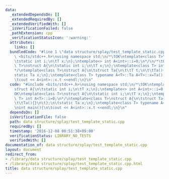 ```yaml
---
data:
  _extendedDependsOn: []
  _extendedRequiredBy: []
  _extendedVerifiedWith: []
  _isVerificationFailed: false
  _pathExtension: cpp
  _verificationStatusIcon: ':warning:'
  attributes:
    links: []
  bundledCode: "#line 1 \"data structure/splay/test_template_static.cpp\"\n#include\
    \ <bits/stdc++.h>\nusing namespace std;\n/*\tOK\ntemplate<class T>\nstruct A{\n\
    \tstatic int i;\n\tT x;\n};\ntemplate<> int A<int>::i=0;\n*/\n/*\tOK\ntemplate<class\
    \ T>\nstruct A{\n\tstatic int i;\n\tT x;\n};\ntemplate<class T> int A<T>::i=0;\n\
    */\ntemplate<class T>\nstruct A{\n\tstruct Ta{\n\t\tT t;\n\t\tTa(){}\n\t};\n\t\
    static Ta x;\n};\ntemplate<class T> typename A<T>::Ta A<T>::x=Ta();\n\nint main(){\n\
    \tcout << A<int>::x.t <<endl;\n}\n"
  code: "#include <bits/stdc++.h>\nusing namespace std;\n/*\tOK\ntemplate<class T>\n\
    struct A{\n\tstatic int i;\n\tT x;\n};\ntemplate<> int A<int>::i=0;\n*/\n/*\t\
    OK\ntemplate<class T>\nstruct A{\n\tstatic int i;\n\tT x;\n};\ntemplate<class\
    \ T> int A<T>::i=0;\n*/\ntemplate<class T>\nstruct A{\n\tstruct Ta{\n\t\tT t;\n\
    \t\tTa(){}\n\t};\n\tstatic Ta x;\n};\ntemplate<class T> typename A<T>::Ta A<T>::x=Ta();\n\
    \nint main(){\n\tcout << A<int>::x.t <<endl;\n}\n"
  dependsOn: []
  isVerificationFile: false
  path: data structure/splay/test_template_static.cpp
  requiredBy: []
  timestamp: '2016-12-08 00:51:38+09:00'
  verificationStatus: LIBRARY_NO_TESTS
  verifiedWith: []
documentation_of: data structure/splay/test_template_static.cpp
layout: document
redirect_from:
- /library/data structure/splay/test_template_static.cpp
- /library/data structure/splay/test_template_static.cpp.html
title: data structure/splay/test_template_static.cpp
---
```

